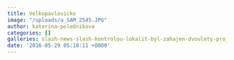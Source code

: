 ```yaml
---
title: Velkopavlovicko
image: "/uploads/a_SAM_2545.JPG"
author: katerina-polednikova
categories: []
galleries: slash-news-slash-kontrolou-lokalit-byl-zahajen-dvoulety-projekt
date: '2016-05-29 05:18:11 +0000'
---
```

